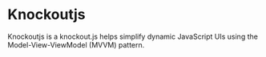 # Knockoutjs
Knockoutjs is a 
knockout.js helps simplify dynamic JavaScript UIs using the Model-View-ViewModel (MVVM) pattern.
